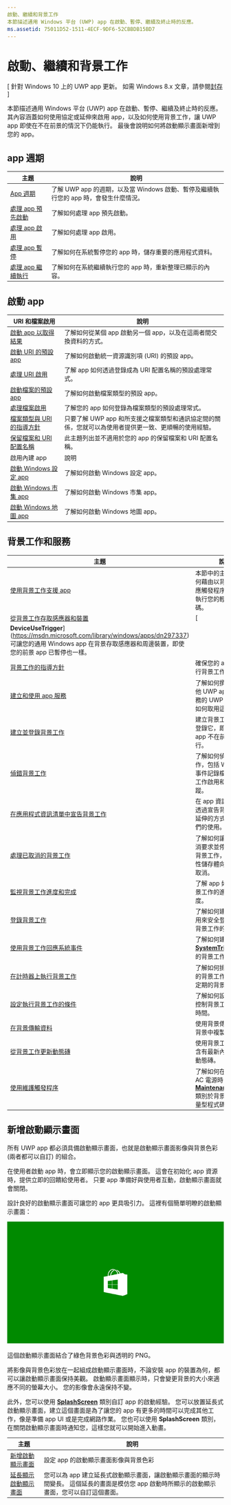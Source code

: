 ```yaml
---
啟動、繼續和背景工作
本節描述通用 Windows 平台 (UWP) app 在啟動、暫停、繼續及終止時的反應。
ms.assetid: 75011D52-1511-4ECF-9DF6-52CBBDB15BD7
---
```


# 啟動、繼續和背景工作


\[ 針對 Windows 10 上的 UWP app 更新。 如需 Windows 8.x 文章，請參閱[封存](http://go.microsoft.com/fwlink/p/?linkid=619132) \]


本節描述通用 Windows 平台 (UWP) app 在啟動、暫停、繼續及終止時的反應。 其內容涵蓋如何使用協定或延伸來啟用 app，以及如何使用背景工作，讓 UWP app 即使在不在前景的情況下仍能執行。 最後會說明如何將啟動顯示畫面新增到您的 app。

## app 週期

| 主題                                            | 說明                                                                                                     |
|--------------------------------------------------|-----------------------------------------------------------------------------------------------------------------|
| [App 週期](app-lifecycle.md)               | 了解 UWP app 的週期，以及當 Windows 啟動、暫停及繼續執行您的 app 時，會發生什麼情況。 |
| [處理 app 預先啟動](handle-app-prelaunch.md) | 了解如何處理 app 預先啟動。                                                                              |
| [處理 app 啟用](activate-an-app.md)     | 了解如何處理 app 啟用。                                                                             |
| [處理 app 暫停](suspend-an-app.md)         | 了解如何在系統暫停您的 app 時，儲存重要的應用程式資料。                                 |
| [處理 app 繼續執行](resume-an-app.md)           | 了解如何在系統繼續執行您的 app 時，重新整理已顯示的內容。                                        |

 

## 啟動 app


| URI 和檔案啟用                                                                         | 說明                                                                                                                                                                |
|-------------------------------------------------------------------------------------------------|----------------------------------------------------------------------------------------------------------------------------------------------------------------------------|
| [啟動 app 以取得結果](how-to-launch-an-app-for-results.md)                               | 了解如何從某個 app 啟動另一個 app，以及在這兩者間交換資料的方式。                                                                                             |
| [啟動 URI 的預設 app](launch-default-app.md)                                      | 了解如何啟動統一資源識別項 (URI) 的預設 app。                                                                                               |
| [處理 URI 啟用](handle-uri-activation.md)                                              | 了解 app 如何透過登錄成為 URI 配置名稱的預設處理常式。                                                                                          |
| [啟動檔案的預設 app](launch-the-default-app-for-a-file.md)                      | 了解如何啟動檔案類型的預設 app。                                                                                                                       |
| [處理檔案啟用](handle-file-activation.md)                                            | 了解您的 app 如何登錄為檔案類型的預設處理常式。                                                                                                  |
| [檔案類型與 URI 的指導方針](https://msdn.microsoft.com/library/windows/apps/hh700321) | 只要了解 UWP app 和所支援之檔案類型和通訊協定間的關係，您就可以為使用者提供更一致、更順暢的使用經驗。 |
| [保留檔案和 URI 配置名稱](reserved-uri-scheme-names.md)                             | 此主題列出並不適用於您的 app 的保留檔案和 URI 配置名稱。                                                                                |
| 啟用內建 app                                                                          | 說明                                                                                                                                                                |
| [啟動 Windows 設定 app](launch-settings-app.md)                                      | 了解如何啟動 Windows 設定 app。                                                                                                                              |
| [啟動 Windows 市集 app](launch-store-app.md)                                            | 了解如何啟動 Windows 市集 app。                                                                                                                                 |
| [啟動 Windows 地圖 app](launch-maps-app.md)                                              | 了解如何啟動 Windows 地圖 app。                                                                                                                                  |

 

## 背景工作和服務



| 主題                                                                                                            | 說明                                                                                                                                                                                   |
|------------------------------------------------------------------------------------------------------------------|-----------------------------------------------------------------------------------------------------------------------------------------------------------------------------------------------|
| [使用背景工作支援 app](support-your-app-with-background-tasks.md)                             | 本節中的主題說明如何藉由以背景工作回應觸發程序，在背景執行您的輕量型程式碼。                                                       |
| [從背景工作存取感應器和裝置](access-sensors-and-devices-from-a-background-task.md)       | [
            **DeviceUseTrigger**](https://msdn.microsoft.com/library/windows/apps/dn297337) 可讓您的通用 Windows app 在背景存取感應器和周邊裝置，即使您的前景 app 已暫停也一樣。 |
| [背景工作的指導方針](guidelines-for-background-tasks.md)                                           | 確保您的 app 符合執行背景工作的需求。                                                                                                                          |
| [建立和使用 app 服務](how-to-create-and-consume-an-app-service.md)                                | 了解如何撰寫可為其他 UWP app 提供服務的 UWP app，以及如何取用這些服務。                                                                                  |
| [建立並登錄背景工作](create-and-register-a-background-task.md)                               | 建立背景工作類別並登錄它，即使您的 app 不在前景也能執行。                                                                                                 |
| [偵錯背景工作](debug-a-background-task.md)                                                           | 了解如何偵錯背景工作，包括 Windows 事件記錄檔中的背景工作啟用和偵錯追蹤。                                                                        |
| [在應用程式資訊清單中宣告背景工作](declare-background-tasks-in-the-application-manifest.md) | 在 app 資訊清單中，透過宣告背景工作為延伸的方式，啟用它們的使用。                                                                                                       |
| [處理已取消的背景工作](handle-a-cancelled-background-task.md)                                     | 了解如何讓可辨識取消要求並停止工作的背景工作，使用永續性儲存體向 app 回報取消。                                     |
| [監視背景工作進度和完成](monitor-background-task-progress-and-completion.md)           | 了解 app 如何辨識背景工作的進度與完成度。                                                                                                                     |
| [登錄背景工作](register-a-background-task.md)                                                     | 了解如何建立可重複用來安全登錄大多數背景工作的函式。                                                                                                  |
| [使用背景工作回應系統事件](respond-to-system-events-with-background-tasks.md)             | 了解如何建立回應 [**SystemTrigger**](https://msdn.microsoft.com/library/windows/apps/br224839) 事件的背景工作。                                                                         |
| [在計時器上執行背景工作](run-a-background-task-on-a-timer-.md)                                        | 了解如何排程一次性的背景工作，或執行定期的背景工作。                                                                                                          |
| [設定執行背景工作的條件](set-conditions-for-running-a-background-task.md)                 | 了解如何設定條件以控制背景工作的執行時間。                                                                                                                  |
| [在背景傳輸資料](https://msdn.microsoft.com/library/windows/apps/mt280377)                                           | 使用背景傳輸 API 在背景中複製檔案。                                                                                                                              |
| [從背景工作更新動態磚](update-a-live-tile-from-a-background-task.md)                       | 使用背景工作來更新含有最新內容的 app 動態磚。                                                                                                                      |
| [使用維護觸發程序](use-a-maintenance-trigger.md)                                                       | 了解如何在裝置使用 AC 電源時，使用 [**MaintenanceTrigger**](https://msdn.microsoft.com/library/windows/apps/hh700517) 類別於背景中執行輕量型程式碼。                             |

 

## 新增啟動顯示畫面


所有 UWP app 都必須具備啟動顯示畫面，也就是啟動顯示畫面影像與背景色彩 (兩者都可以自訂) 的組合。

在使用者啟動 app 時，會立即顯示您的啟動顯示畫面。 這會在初始化 app 資源時，提供立即的回饋給使用者。 只要 app 準備好與使用者互動，啟動顯示畫面就會關閉。

設計良好的啟動顯示畫面可讓您的 app 更具吸引力。 這裡有個簡單明瞭的啟動顯示畫面：

![啟動顯示畫面範例中縮放比例 75% 的啟動顯示畫面的螢幕擷取畫面。](images/regularsplashscreen.png)

這個啟動顯示畫面結合了綠色背景色彩與透明的 PNG。

將影像與背景色彩放在一起組成啟動顯示畫面時，不論安裝 app 的裝置為何，都可以讓啟動顯示畫面保持美觀。 啟動顯示畫面顯示時，只會變更背景的大小來適應不同的螢幕大小。 您的影像會永遠保持不變。

此外，您可以使用 [**SplashScreen**](https://msdn.microsoft.com/library/windows/apps/br224763) 類別自訂 app 的啟動經驗。 您可以放置延長式啟動顯示畫面，建立這個畫面是為了讓您的 app 有更多的時間可以完成其他工作，像是準備 app UI 或是完成網路作業。 您也可以使用 **SplashScreen** 類別，在關閉啟動顯示畫面時通知您，這樣您就可以開始進入動畫。

| 主題                                                                          | 說明                                                                                                                                                                                       |
|--------------------------------------------------------------------------------|---------------------------------------------------------------------------------------------------------------------------------------------------------------------------------------------------|
| [新增啟動顯示畫面](add-a-splash-screen.md)                                 | 設定 app 的啟動顯示畫面影像與背景色彩                                                                                                                                          |
| [延長顯示啟動顯示畫面](create-a-customized-splash-screen.md) | 您可以為 app 建立延長式啟動顯示畫面，讓啟動顯示畫面的顯示時間變長。 這個延長的畫面是模仿您 app 啟動時所顯示的啟動顯示畫面，您可以自訂這個畫面。 |

 

 

 





<!--HONumber=Mar16_HO1-->


